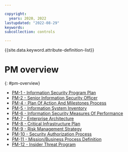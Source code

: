 ```yaml
---

copyright:
  years: 2020, 2022
lastupdated: "2022-08-29"
keywords: 
subcollection: controls

---
```




{{site.data.keyword.attribute-definition-list}}

# PM overview
{: #pm-overview}

- [PM-1 - Information Security Program Plan](/docs/controls?topic=controls-pm-1)
- [PM-2 - Senior Information Security Officer](/docs/controls?topic=controls-pm-2)
- [PM-4 - Plan Of Action And Milestones Process](/docs/controls?topic=controls-pm-4)
- [PM-5 - Information System Inventory](/docs/controls?topic=controls-pm-5)
- [PM-6 - Information Security Measures Of Performance](/docs/controls?topic=controls-pm-6)
- [PM-7 - Enterprise Architecture](/docs/controls?topic=controls-pm-7)
- [PM-8 - Critical Infrastructure Plan](/docs/controls?topic=controls-pm-8)
- [PM-9 - Risk Management Strategy](/docs/controls?topic=controls-pm-9)
- [PM-10 - Security Authorization Process](/docs/controls?topic=controls-pm-10)
- [PM-11 - Mission/Business Process Definition](/docs/controls?topic=controls-pm-11)
- [PM-12 - Insider Threat Program](/docs/controls?topic=controls-pm-12)



